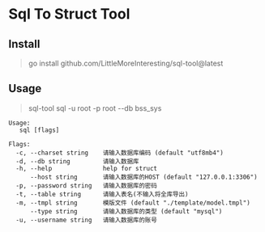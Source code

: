 # Sql To Struct Tool

## Install

> go install github.com/LittleMoreInteresting/sql-tool@latest
> 

## Usage

> sql-tool sql -u root -p root --db bss_sys 

```shell
Usage:
   sql [flags]

Flags:
  -c, --charset string    请输入数据库编码 (default "utf8mb4")
  -d, --db string         请输入数据库
  -h, --help              help for struct
      --host string       请输入数据库的HOST (default "127.0.0.1:3306")
  -p, --password string   请输入数据库的密码
  -t, --table string      请输入表名(不输入将全库导出)
  -m, --tmpl string       模版文件 (default "./template/model.tmpl")
      --type string       请输入数据库的类型 (default "mysql")
  -u, --username string   请输入数据库的账号

```